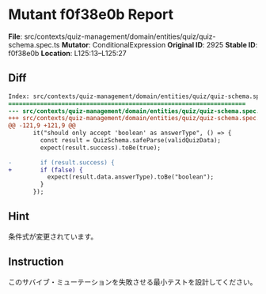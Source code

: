 # Mutant f0f38e0b Report

**File**: src/contexts/quiz-management/domain/entities/quiz/quiz-schema.spec.ts
**Mutator**: ConditionalExpression
**Original ID**: 2925
**Stable ID**: f0f38e0b
**Location**: L125:13–L125:27

## Diff

```diff
Index: src/contexts/quiz-management/domain/entities/quiz/quiz-schema.spec.ts
===================================================================
--- src/contexts/quiz-management/domain/entities/quiz/quiz-schema.spec.ts	original
+++ src/contexts/quiz-management/domain/entities/quiz/quiz-schema.spec.ts	mutated #2925
@@ -121,9 +121,9 @@
       it("should only accept 'boolean' as answerType", () => {
         const result = QuizSchema.safeParse(validQuizData);
         expect(result.success).toBe(true);
 
-        if (result.success) {
+        if (false) {
           expect(result.data.answerType).toBe("boolean");
         }
       });
```

## Hint

条件式が変更されています。

## Instruction

このサバイブ・ミューテーションを失敗させる最小テストを設計してください。
